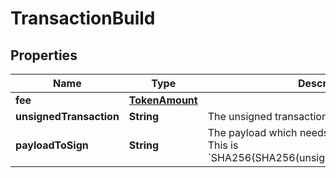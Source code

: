 

# TransactionBuild


## Properties

Name | Type | Description | Notes
------------ | ------------- | ------------- | -------------
**fee** | [**TokenAmount**](TokenAmount.md) |  | 
**unsignedTransaction** | **String** | The unsigned transaction payload, hex encoded. | 
**payloadToSign** | **String** | The payload which needs signing, hex encoded. This is &#x60;SHA256(SHA256(unsigned_transaction_bytes))&#x60;. | 



